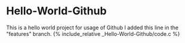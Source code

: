 # Hello-World-Github
This is a hello world project for usage of Github
I added this line in the "features" branch.
{% include_relative _Hello-World-Github/code.c %}
